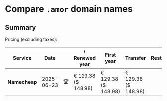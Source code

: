 # Compare `.amor` domain names

## Summary

Pricing (excluding taxes):

| Service | Date |  | / Renewed year | First year | Transfer | Restoration |
|--|--|--|--|--|--|--|
| **Namecheap** | 2025-06-23 | 🏆 | € 129.38<br>($ 148.98) | € 129.38<br>($ 148.98) | € 129.38<br>($ 148.98) |  |

